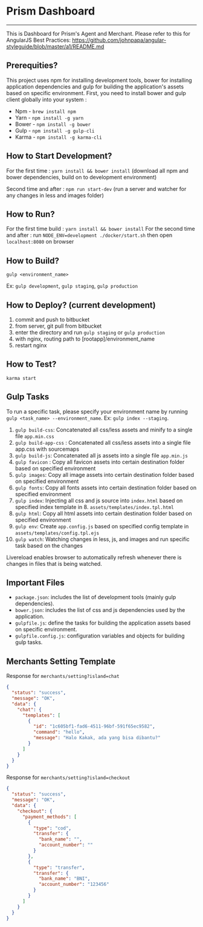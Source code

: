 # Prism Dashboard #
---------------------
This is Dashboard for Prism's Agent and Merchant. Please refer to this for AngularJS Best Practices: https://github.com/johnpapa/angular-styleguide/blob/master/a1/README.md

Prerequities?
---------------------
This project uses npm for installing development tools, bower for installing application dependencies and gulp for building the application's assets based on specific environment. First, you need to install bower and gulp client globally into your system :

* Npm - `brew install npm`
* Yarn - `npm install -g yarn`
* Bower - `npm install -g bower`
* Gulp - `npm install -g gulp-cli`
* Karma - `npm install -g karma-cli`

How to Start Development?
---------------------
For the first time : `yarn install && bower install` (download all npm and bower dependencies, build on to development environment)

Second time and after : `npm run start-dev` (run a server and watcher for any changes in less and images folder)

How to Run?
---------------------
For the first time build : `yarn install && bower install`
For the second time and after : run `NODE_ENV=development ./docker/start.sh` then open `localhost:8080` on browser

How to Build?
---------------------
`gulp <environment_name>`

Ex: `gulp development`, `gulp staging`, `gulp production`

How to Deploy? (current development)
---------------------
1. commit and push to bitbucket
2. from server, git pull from bitbucket
3. enter the directory and run `gulp staging` or `gulp production`  
4. with nginx, routing path to [rootapp]/environment_name
5. restart nginx

How to Test?
--------------------
`karma start`

Gulp Tasks
---------------------
To run a specific task, please specify your environment name by running `gulp <task_name> --environment_name`. Ex: `gulp index --staging`.

1. `gulp build-css`: Concatenated all css/less assets and minify to a single file `app.min.css`
2. `gulp build-app-css` : Concatenated all css/less assets into a single file app.css with sourcemaps
3. `gulp build-js`: Concatenated all js assets into a single file `app.min.js`
4. `gulp favicon` : Copy all favicon assets into certain destination folder based on specified environment
5. `gulp images`: Copy all image assets into certain destination folder based on specified environment
6. `gulp fonts`: Copy all fonts assets into certain destination folder based on specified environment
7. `gulp index`: Injecting all css and js source into `index.html` based on specified index template in 8. `assets/templates/index.tpl.html`
8. `gulp html`: Copy all html assets into certain destination folder based on specified environment
9. `gulp env`: Create `app.config.js` based on specified config template in `assets/templates/config.tpl.ejs`
10. `gulp watch`: Watching changes in less, js, and images and run specific task based on the changes

Livereload enables browser to automatically refresh whenever there is changes in files that is being watched.

Important Files
---------------------
- `package.json`: includes the list of development tools (mainly gulp dependencies).
- `bower.json`: includes the list of css and js dependencies used by the application.
- `gulpfile.js`: define the tasks for building the application assets based on specific environment.
- `gulpfile.config.js`: configuration variables and objects for building gulp tasks.


Merchants Setting Template
---------------------
Response for `merchants/setting?island=chat`

```json
{
  "status": "success",
  "message": "OK",
  "data": {
    "chat": {
      "templates": [
        {
          "id": "1c605bf1-fad6-4511-96bf-591f65ec9582",
          "command": "hello",
          "message": "Halo Kakak, ada yang bisa dibantu?"
        }
      ]
    }
  }
}
```

Response for `merchants/setting?island=checkout`

```json
{
  "status": "success",
  "message": "OK",
  "data": {
    "checkout": {
      "payment_methods": [
        {
          "type": "cod",
          "transfer": {
            "bank_name": "",
            "account_number": ""
          }
        },
        {
          "type": "transfer",
          "transfer": {
            "bank_name": "BNI",
            "account_number": "123456"
          }
        }
      ]
    }
  }
}
```
